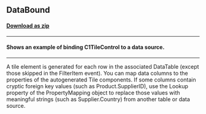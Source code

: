 ## DataBound
#### [Download as zip](https://minhaskamal.github.io/DownGit/#/home?url=https://github.com/GrapeCity/ComponentOne-WinForms-Samples/tree/master/NetFramework\Tile\VB\DataBound)
____
#### Shows an example of binding C1TileControl to a data source.
____
A tile element is generated for each row in the associated DataTable (except those skipped in the FilterItem event). You can map data columns to the properties of the autogenerated Tile components. If some columns contain cryptic foreign key values (such as Product.SupplierID), use the Lookup property of the PropertyMapping object to replace those values with meaningful strings (such as Supplier.Country) from another table or data source. 